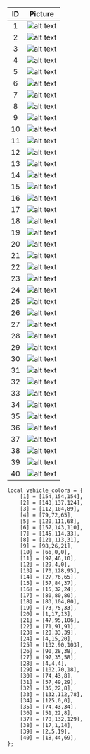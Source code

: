 | ID | Picture |
|:-------:|:----------:|
| 1 | ![alt text](car_colour/1.png) |
| 2 | ![alt text](car_colour/2.png) |
| 3 | ![alt text](car_colour/3.png) |
| 4 | ![alt text](car_colour/4.png) |
| 5 | ![alt text](car_colour/5.png) |
| 6 | ![alt text](car_colour/6.png) |
| 7 | ![alt text](car_colour/7.png) |
| 8 | ![alt text](car_colour/8.png) |
| 9 | ![alt text](car_colour/9.png) |
| 10 | ![alt text](car_colour/10.png) |
| 11 | ![alt text](car_colour/11.png) |
| 12 | ![alt text](car_colour/12.png) |
| 13 | ![alt text](car_colour/13.png) |
| 14 | ![alt text](car_colour/14.png) |
| 15 | ![alt text](car_colour/15.png) |
| 16 | ![alt text](car_colour/16.png) |
| 17 | ![alt text](car_colour/17.png) |
| 18 | ![alt text](car_colour/18.png) |
| 19 | ![alt text](car_colour/19.png) |
| 20 | ![alt text](car_colour/20.png) |
| 21 | ![alt text](car_colour/21.png) |
| 22 | ![alt text](car_colour/22.png) |
| 23 | ![alt text](car_colour/23.png) |
| 24 | ![alt text](car_colour/24.png) |
| 25 | ![alt text](car_colour/25.png) |
| 26 | ![alt text](car_colour/26.png) |
| 27 | ![alt text](car_colour/27.png) |
| 28 | ![alt text](car_colour/28.png) |
| 29 | ![alt text](car_colour/29.png) |
| 30 | ![alt text](car_colour/30.png) |
| 31 | ![alt text](car_colour/31.png) |
| 32 | ![alt text](car_colour/32.png) |
| 33 | ![alt text](car_colour/33.png) |
| 34 | ![alt text](car_colour/34.png) |
| 35 | ![alt text](car_colour/35.png) |
| 36 | ![alt text](car_colour/36.png) |
| 37 | ![alt text](car_colour/37.png) |
| 38 | ![alt text](car_colour/38.png) |
| 39 | ![alt text](car_colour/39.png) |
| 40 | ![alt text](car_colour/40.png) |

```nut
local vehicle_colors = {
	[1] = [154,154,154],
	[2] = [143,137,124],
	[3] = [112,104,89],
	[4] = [79,72,65],
	[5] = [120,111,68],
	[6] = [157,143,110],
	[7] = [145,114,33],
	[8] = [121,113,31],
	[9] = [98,26,21],
	[10] = [66,0,0],
	[11] = [97,46,10],
	[12] = [29,4,0],
	[13] = [70,128,95],
	[14] = [27,76,65],
	[15] = [57,84,37],
	[16] = [15,32,24],
	[17] = [80,80,80],
	[18] = [83,104,80],
	[19] = [73,75,33],
	[20] = [1,17,13],
	[21] = [47,95,106],
	[22] = [71,91,91],
	[23] = [20,33,39],
	[24] = [4,15,20],
	[25] = [132,90,103],
	[26] = [90,28,38],
	[27] = [97,35,58],
	[28] = [4,4,4],
	[29] = [102,70,18],
	[30] = [74,43,8],
	[31] = [57,49,29],
	[32] = [35,22,8],
	[33] = [132,112,78],
	[34] = [125,0,0],
	[35] = [74,43,34],
	[36] = [51,22,8],
	[37] = [78,132,129],
	[38] = [17,1,14],
	[39] = [2,5,19],
	[40] = [18,44,69],
};
```
